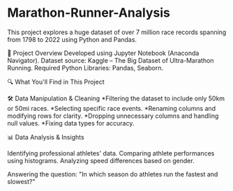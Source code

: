 # Marathon-Runner-Analysis
This project explores a huge dataset of over 7 million race records spanning from 1798 to 2022 using Python and Pandas.

📌 Project Overview
Developed using Jupyter Notebook (Anaconda Navigator).
Dataset source: Kaggle – The Big Dataset of Ultra-Marathon Running.
Required Python Libraries: Pandas, Seaborn.

🔍 What You'll Find in This Project

🛠 Data Manipulation & Cleaning
*Filtering the dataset to include only 50km or 50mi races.
*Selecting specific race events.
*Renaming columns and modifying rows for clarity.
*Dropping unnecessary columns and handling null values.
*Fixing data types for accuracy.

📊 Data Analysis & Insights

Identifying professional athletes' data.
Comparing athlete performances using histograms.
Analyzing speed differences based on gender.

Answering the question:
"In which season do athletes run the fastest and slowest?"
       
